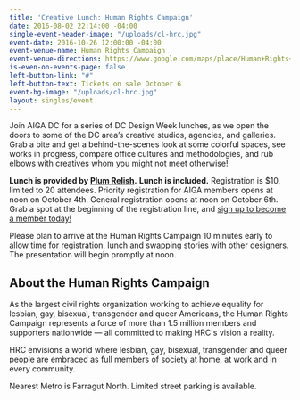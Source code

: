 ```yaml
---
title: 'Creative Lunch: Human Rights Campaign'
date: 2016-08-02 22:14:00 -04:00
single-event-header-image: "/uploads/cl-hrc.jpg"
event-date: 2016-10-26 12:00:00 -04:00
event-venue-name: Human Rights Campaign
event-venue-directions: https://www.google.com/maps/place/Human+Rights+Campaign/@38.9062684,-77.0402122,17z/data=!3m1!4b1!4m5!3m4!1s0x89b7b7bf59313561:0xa09091c7fc5e53e4!8m2!3d38.9062684!4d-77.0380235
is-even-on-events-page: false
left-button-link: "#"
left-button-text: Tickets on sale October 6
event-bg-image: "/uploads/cl-hrc.jpg"
layout: singles/event
---
```


Join AIGA DC for a series of DC Design Week lunches, as we open the doors to some of the DC area’s creative studios, agencies, and galleries. Grab a bite and get a behind-the-scenes look at some colorful spaces, see works in progress, compare office cultures and methodologies, and rub elbows with creatives whom you might not meet otherwise!

**Lunch is provided by [Plum Relish](https://www.plumrelish.com/).**  **Lunch is included.** Registration is $10, limited to 20 attendees. Priority registration for AIGA members opens at noon on October 4th. General registration opens at noon on October 6th. Grab a spot at the beginning of the registration line, and [sign up to become a member today!](http://www.aiga.org/join)

Please plan to arrive at the Human Rights Campaign 10 minutes early to allow time for registration, lunch and swapping stories with other designers. The presentation will begin promptly at noon.

## About the Human Rights Campaign

As the largest civil rights organization working to achieve equality for lesbian, gay, bisexual, transgender and queer Americans, the Human Rights Campaign represents a force of more than 1.5 million members and supporters nationwide — all committed to making HRC's vision a reality.

HRC envisions a world where lesbian, gay, bisexual, transgender and queer people are embraced as full members of society at home, at work and in every community.

Nearest Metro is Farragut North. Limited street parking is available.
